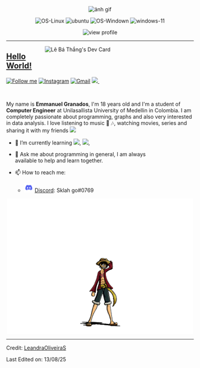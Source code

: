 <!DOCTYPE html>
<html lang="en">

<head>
    <meta charset="UTF-8">
    <meta name="viewport" content="width=device-width, initial-scale=1.0">
    <!--     <title>README</title> -->
</head>

<body>
    <div align="center">
        <img src="https://media.giphy.com/media/mtmFB01G4rvFEHAsfI/giphy.gif" alt="ảnh gif">
    </div>
    <div align ="center">
        <p>
        <img src="https://img.shields.io/badge/Linux-FCC624?style=for-the-badge&logo=linux&logoColor=black" alt="OS-Linux">
        <img src="https://img.shields.io/badge/Ubuntu-E95420?style=for-the-badge&logo=ubuntu&logoColor=white" alt="ubuntu">
        <!-- </p>
        <p> -->
        <img src="https://img.shields.io/badge/Windows-0078D6?style=for-the-badge&logo=windows&logoColor=white" alt="OS-Windown">
        <img src="https://img.shields.io/badge/Windows_11-0078d4?style=for-the-badge&logo=windows-11&logoColor=white" alt="windows-11">
        </p>
    </div>
    <div align="center">
        <img src="https://komarev.com/ghpvc/?username=lebathang&color=blueviolet&style=flat&label=PROFILE+VIEWS"
            alt="view profile">
    </div>
    <hr width="100%">
    <a href="https://app.daily.dev/lebathang"><img align="right"
            src="https://api.daily.dev/devcards/ee98497bac234fe4886bf7bd42098d69.png?r=etl" width="400"
            alt="Lê Bá Thắng's Dev Card" />
    <div>

## Hello World!


[<img src="https://img.shields.io/github/followers/LeandraOliveiraS?label=follow&style=social" height="22" title="Follow me" />](https://github.com/LeandraOliveiraS) 
[![Instagram](https://img.shields.io/badge/-Instagram-c13584?style=flat&labelColor=c13584&logo=instagram&logoColor=white)](https://www.instagram.com/emxs.g)
[![Gmail](https://img.shields.io/badge/-Gmail-c14438?style=flat&logo=Gmail&logoColor=white)](mailto:leandra.silva@ccc.ufcg.edu.br)
<a href="https://www.youtube.com/@emxs0_353">
<img src="https://img.shields.io/badge/EMXS0_-FF0000?style=for-the-badge&logo=Youtubegaming&logoColor=white">
</a>&nbsp;&nbsp;
</p>
<br>


My name is **Emmanuel Granados**, I'm 18 years old and I'm a student of **Computer Engineer** at Unilasallista University of Medellin in Colombia.
I am completely passionate about programming, graphs and also very interested in data analysis. I love listening to music :heartbeat: :notes:, watching movies, series and sharing it with my friends <img height ="20" src= "https://camo.githubusercontent.com/6ba7b982e69849c28d40e15131d5557cd65455a6/68747470733a2f2f6d656469612e67697068792e636f6d2f6d656469612f4c6e516a7057614f4e386e68723231764e572f67697068792e676966" />



- 🌱 I’m currently learning <img src="https://img.shields.io/badge/javascript%20-%23323330.svg?&style=for-the-badge&logo=javascript&logoColor=%23F7DF1E"/>, <img src="https://img.shields.io/badge/python%20-%2314354C.svg?&style=for-the-badge&logo=python&logoColor=white"/>,


- 💬 Ask me about programming in general, I am always <br> available to help and learn together.

- 📫 How to reach me: 
   - <a><img height="25" src="https://raw.githubusercontent.com/github/explore/80688e429a7d4ef2fca1e82350fe8e3517d3494d/topics/discord/discord.png"> [Discord](https://discord.com/): Sklah go#0769 </a>

<p align="center">
  <img align="center" alt="OnePiece_Luffy" src="https://raw.githubusercontent.com/dev-akshat/archive/main/images/gifs/anime/luffy.gif"/>
</p>

<p align="center">


----
Credit: [LeandraOliveiraS](https://github.com/LeandraOliveiraS)

Last Edited on: 13/08/25
